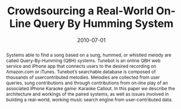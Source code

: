 ---
layout: default-publication
title: "Crowdsourcing a Real-World On-Line Query By Humming System"
collection: publications
permalink: /publications/2010-07-01-huq2010crowdsourcing
abstract: "Systems able to find a song based on a sung, hummed, or whistled melody are called Query-By-Humming (QBH) systems. Tunebot is an online QBH web service and iPhone app that connects users to the desired recording on Amazon.com or iTunes. Tunebot&#8217;s searchable database is composed of thousands of usercontributed melodies. Melodies are collected from user queries, sung contributions and through contributions from on-line play of an associated iPhone Karaoke game: Karaoke Callout. In this paper we describe the architecture and workings of the paired systems, as well as issues involved in building a real-world, working music search engine from user-contributed data."
date: 2010-07-01
venue: 'Sound and Music Computing Conference (SMC)'
paperurl: '/files/huq2010crowdsourcing.pdf'
image: '/assets/images/tunebot_iphone.png'
imagealign: left
imagewidth: 33.0
data: 'http://goo.gl/VgwRz1'
dataname: 'Tunebot dataset'
categories: 
  - Music Information Retrieval
citation: 'Huq, A., Cartwright, M., Pardo, B. Crowdsourcing a Real-World On-Line Query By Humming System. In Proceedings of the Sound and Music Computing Conference (SMC), 2010.'
author_profile: true
---